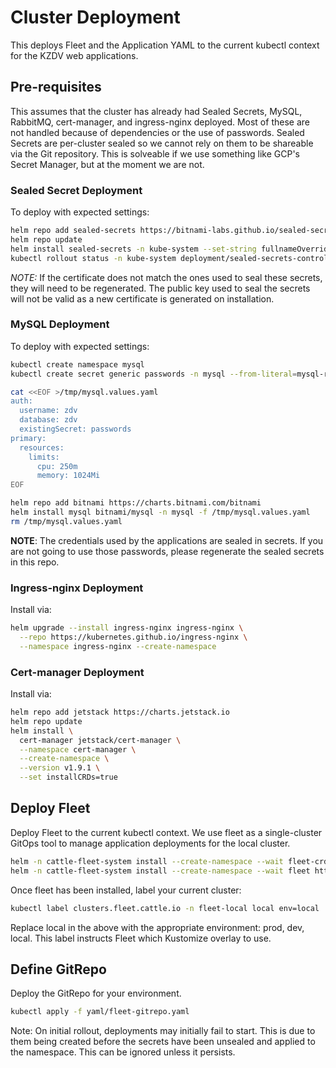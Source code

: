 # Cluster Deployment

This deploys Fleet and the Application YAML to the current kubectl context for the KZDV web applications.

## Pre-requisites

This assumes that the cluster has already had Sealed Secrets, MySQL, RabbitMQ, cert-manager, and ingress-nginx deployed. Most of these
 are not handled because of dependencies or the use of passwords. Sealed Secrets are per-cluster sealed so we cannot rely on them to be
 shareable via the Git repository. This is solveable if we use something like GCP's Secret Manager, but at the moment we are not.

### Sealed Secret Deployment

To deploy with expected settings:

```bash
helm repo add sealed-secrets https://bitnami-labs.github.io/sealed-secrets
helm repo update
helm install sealed-secrets -n kube-system --set-string fullnameOverride=sealed-secrets-controller sealed-secrets/sealed-secrets
kubectl rollout status -n kube-system deployment/sealed-secrets-controller
```

*NOTE:* If the certificate does not match the ones used to seal these secrets, they will need to be regenerated. The public key used to seal the secrets will not be valid as a new certificate is generated on installation.

### MySQL Deployment

To deploy with expected settings:

```bash
kubectl create namespace mysql
kubectl create secret generic passwords -n mysql --from-literal=mysql-root-password=root --from-literal=mysql-password=password

cat <<EOF >/tmp/mysql.values.yaml
auth:
  username: zdv
  database: zdv
  existingSecret: passwords
primary:
  resources:
    limits:
      cpu: 250m
      memory: 1024Mi
EOF

helm repo add bitnami https://charts.bitnami.com/bitnami
helm install mysql bitnami/mysql -n mysql -f /tmp/mysql.values.yaml
rm /tmp/mysql.values.yaml
```

**NOTE**: The credentials used by the applications are sealed in secrets. If you are not going to use those passwords, please regenerate the sealed secrets in this repo.

### Ingress-nginx Deployment

Install via:

```bash
helm upgrade --install ingress-nginx ingress-nginx \
  --repo https://kubernetes.github.io/ingress-nginx \
  --namespace ingress-nginx --create-namespace
```

### Cert-manager Deployment

Install via:

```bash
helm repo add jetstack https://charts.jetstack.io
helm repo update
helm install \
  cert-manager jetstack/cert-manager \
  --namespace cert-manager \
  --create-namespace \
  --version v1.9.1 \
  --set installCRDs=true
```

## Deploy Fleet

Deploy Fleet to the current kubectl context. We use fleet as a single-cluster GitOps tool to manage application deployments for the local cluster.

```bash
helm -n cattle-fleet-system install --create-namespace --wait fleet-crd https://github.com/rancher/fleet/releases/download/v0.3.10/fleet-crd-0.3.10.tgz
helm -n cattle-fleet-system install --create-namespace --wait fleet https://github.com/rancher/fleet/releases/download/v0.3.10/fleet-0.3.10.tgz
```

Once fleet has been installed, label your current cluster:

```bash
kubectl label clusters.fleet.cattle.io -n fleet-local local env=local
```

Replace local in the above with the appropriate environment: prod, dev, local. This label instructs Fleet which Kustomize overlay to use.

## Define GitRepo

Deploy the GitRepo for your environment.

```bash
kubectl apply -f yaml/fleet-gitrepo.yaml
```

Note: On initial rollout, deployments may initially fail to start. This is due to them being created before the secrets have been unsealed and applied to the namespace. This can be
ignored unless it persists.

